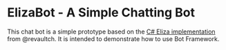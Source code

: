ElizaBot - A Simple Chatting Bot
================================

This chat bot is a simple prototype based on the [C# Eliza implementation](https://github.com/revaultch/Eliza)
from @revaultch. It is intended to demonstrate how to use Bot Framework.
